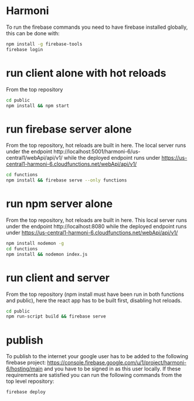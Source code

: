 # Harmoni

To run the firebase commands you need to have firebase installed globally, this can be done with:

```sh
npm install -g firebase-tools
firebase login 
```

# run client alone with hot reloads
From the top repository
```sh
cd public
npm install && npm start
```

# run firebase server alone
From the top repository, hot reloads are built in here.
The local server runs under the endpoint http://localhost:5001/harmoni-6/us-central1/webApi/api/v1/
while the deployed endpoint runs under https://us-central1-harmoni-6.cloudfunctions.net/webApi/api/v1/
```sh
cd functions
npm install && firebase serve --only functions
```

# run npm server alone
From the top repository, hot reloads are built in here.
This local server runs under the endpoint http://localhost:8080
while the deployed endpoint runs under https://us-central1-harmoni-6.cloudfunctions.net/webApi/api/v1/
```sh
npm install nodemon -g
cd functions
npm install && nodemon index.js
```

# run client and server
From the top repository (npm install must have been run in both functions and public),
here the react app has to be built first, disabling hot reloads.
```sh
cd public
npm run-script build && firebase serve 
```

# publish
To publish to the internet your google user has to be added to the following firebase project:
https://console.firebase.google.com/u/1/project/harmoni-6/hosting/main and you have to be signed in as this user locally. 
If these requirements are satisfied you can run the following commands from the top level repository:
```sh
firebase deploy
``` 